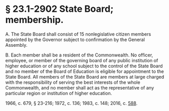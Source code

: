 # § 23.1-2902 State Board; membership.

<p>A. The State Board shall consist of 15 nonlegislative citizen members appointed by the Governor subject to confirmation by the General Assembly.</p><p>B. Each member shall be a resident of the Commonwealth. No officer, employee, or member of the governing board of any public institution of higher education or of any school subject to the control of the State Board and no member of the Board of Education is eligible for appointment to the State Board. All members of the State Board are members at large charged with the responsibility of serving the best interests of the whole Commonwealth, and no member shall act as the representative of any particular region or institution of higher education.</p><p>1966, c. 679, § 23-216; 1972, c. 136; 1983, c. 148; 2016, c. <a href='http://lis.virginia.gov/cgi-bin/legp604.exe?161+ful+CHAP0588'>588</a>.</p>